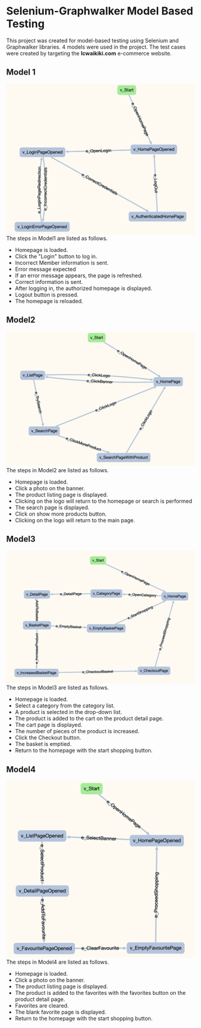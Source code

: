 # Selenium-Graphwalker Model Based Testing
This project was created for model-based testing using Selenium and Graphwalker libraries. 4 models were used in the project. The test cases were created by targeting the <b>lcwaikiki.com</b> e-commerce website.

## Model 1
![Model1](assets/Model1.png)
The steps in Model1 are listed as follows.
- Homepage is loaded.
- Click the "Login" button to log in.
- Incorrect Member information is sent.
- Error message expected
- If an error message appears, the page is refreshed.
- Correct information is sent.
- After logging in, the authorized homepage is displayed.
- Logout button is pressed.
- The homepage is reloaded.

## Model2 
![Model2](assets/Model2.png)
The steps in Model2 are listed as follows.
- Homepage is loaded.
- Click a photo on the banner.
- The product listing page is displayed.
- Clicking on the logo will return to the homepage or search is performed
- The search page is displayed.
- Click on show more products button.
- Clicking on the logo will return to the main page.

## Model3 
![](assets/Model3.png)
The steps in Model3 are listed as follows.
- Homepage is loaded.
- Select a category from the category list.
- A product is selected in the drop-down list.
- The product is added to the cart on the product detail page.
- The cart page is displayed.
- The number of pieces of the product is increased.
- Click the Checkout button.
- The basket is emptied.
- Return to the homepage with the start shopping button.

## Model4
![](assets/Model4.png)
The steps in Model4 are listed as follows.
- Homepage is loaded.
- Click a photo on the banner.
- The product listing page is displayed.
- The product is added to the favorites with the favorites button on the product detail page.
- Favorites are cleared.
- The blank favorite page is displayed.
- Return to the homepage with the start shopping button.